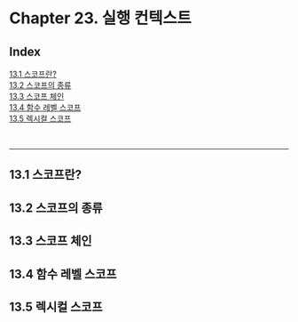 # Chapter 23. 실행 컨텍스트

## Index

[13.1 스코프란?](#1)<br>
[13.2 스코프의 종류](#2)<br>
[13.3 스코프 체인](#3)<br>
[13.4 함수 레벨 스코프](#4)<br>
[13.5 렉시컬 스코프](#5)<br>

<br>

---

## 13.1 스코프란?<a id="1"></a>

## 13.2 스코프의 종류<a id="2"></a>

## 13.3 스코프 체인<a id="3"></a>

## 13.4 함수 레벨 스코프<a id="4"></a>

## 13.5 렉시컬 스코프<a id="5"></a>
